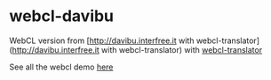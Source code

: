 webcl-davibu
============

WebCL version from [http://davibu.interfree.it with webcl-translator](http://davibu.interfree.it with webcl-translator) with [webcl-translator](https://github.com/wolfviking0/webcl-translator)

See all the webcl demo [here](http://wolfviking0.github.io/webcl-translator/)